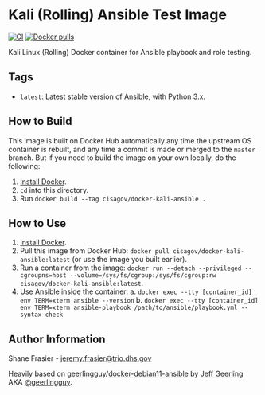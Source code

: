 # Kali (Rolling) Ansible Test Image #

[![CI](https://github.com/cisagov/docker-kali-ansible/workflows/Build/badge.svg?branch=master&event=push)](https://github.com/cisagov/docker-kali-ansible/actions?query=workflow%3ABuild) [![Docker pulls](https://img.shields.io/docker/pulls/cisagov/docker-kali-ansible)](https://hub.docker.com/r/cisagov/docker-kali-ansible/)

Kali Linux (Rolling) Docker container for Ansible playbook and role testing.

## Tags ##

  - `latest`: Latest stable version of Ansible, with Python 3.x.

## How to Build ##

This image is built on Docker Hub automatically any time the upstream OS container is rebuilt, and any time a commit is made or merged to the `master` branch. But if you need to build the image on your own locally, do the following:

  1. [Install Docker](https://docs.docker.com/engine/installation/).
  2. `cd` into this directory.
  3. Run `docker build --tag cisagov/docker-kali-ansible .`

## How to Use ##

  1. [Install Docker](https://docs.docker.com/engine/installation/).
  2. Pull this image from Docker Hub: `docker pull cisagov/docker-kali-ansible:latest` (or use the image you built earlier).
  3. Run a container from the image: `docker run --detach --privileged --cgroupns=host --volume=/sys/fs/cgroup:/sys/fs/cgroup:rw cisagov/docker-kali-ansible:latest`.
  4. Use Ansible inside the container:
    a. `docker exec --tty [container_id] env TERM=xterm ansible --version`
    b. `docker exec --tty [container_id] env TERM=xterm ansible-playbook /path/to/ansible/playbook.yml --syntax-check`

## Author Information ##

Shane Frasier - <jeremy.frasier@trio.dhs.gov>

Heavily based on
[geerlingguy/docker-debian11-ansible](https://github.com/geerlingguy/docker-debian11-ansible)
by [Jeff Geerling](https://www.jeffgeerling.com/) AKA
[@geerlingguy](https://github.com/geerlingguy).
